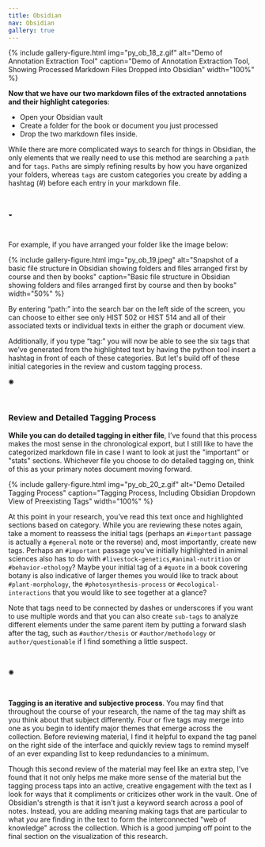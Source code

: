 ```yaml
---
title: Obsidian
nav: Obsidian
gallery: true
---
```


{% include gallery-figure.html img="py_ob_18_z.gif" alt="Demo of Annotation Extraction Tool" caption="Demo of Annotation Extraction Tool, Showing Processed Markdown Files Dropped into Obsidian" width="100%" %}

**Now that we have our two markdown files of the extracted annotations and their highlight categories**: 
- Open your Obsidian vault 
- Create a folder for the book or document you just processed 
- Drop the two markdown files inside. 

While there are more complicated ways to search for things in Obsidian, the only elements that we really need to use this method are searching a `path` and for `tags`. `Paths` are simply refining results by how you have organized your folders, whereas `tags` are custom categories you create by adding a hashtag (#) before each entry in your markdown file.

<br>
<div class="symbol-container">
    <p class="symbol">&#9682;</p>
</div>
<br>

For example, if you have arranged your folder like the image below:

{% include gallery-figure.html img="py_ob_19.jpeg" alt="Snapshot of a basic file structure in Obsidian showing folders and files arranged first by course and then by books" caption="Basic file structure in Obsidian showing folders and files arranged first by course and then by books" width="50%" %}

By entering “path:” into the search bar on the left side of the screen, you can choose to either see only HIST 502 or HIST 514 and all of their associated texts or individual texts in either the graph or document view. 

Additionally, if you type “tag:” you will now be able to see the six tags that we’ve generated from the highlighted text by having the python tool insert a hashtag in front of each of these categories. But let's build off of these initial categories in the review and custom tagging process.

<div class="symbol-container">
    <p class="symbol">&#10042;</p>
</div>
<br>

### Review and Detailed Tagging Process


**While you can do detailed tagging in either file**, I’ve found that this process makes the most sense in the chronological export, but I still like to have the categorized markdown file in case I want to look at just the "important" or "stats" sections. Whichever file you choose to do detailed tagging on, think of this as your primary notes document moving forward. 

{% include gallery-figure.html img="py_ob_20_z.gif" alt="Demo Detailed Tagging Process" caption="Tagging Process, Including Obsidian Dropdown View of Preexisting Tags" width="100%" %}

At this point in your research, you’ve read this text once and highlighted sections based on category. While you are reviewing these notes again, take a moment to reassess the initial tags (perhaps an `#important` passage is actually a `#general` note or the reverse) and, most importantly, create new tags. Perhaps an `#important` passage you've initially highlighted in animal sciences also has to do with `#livestock-genetics`,`#animal-nutrition` or `#behavior-ethology`? Maybe your initial tag of a `#quote` in a book covering botany is also indicative of larger themes you would like to track about `#plant-morphology`, the `#photosynthesis-process` or `#ecological-interactions` that you would like to see together at a glance? 

Note that tags need to be connected by dashes or underscores if you want to use multiple words and that you can also create `sub-tags` to analyze different elements under the same parent item by putting a forward slash after the tag, such as `#author/thesis` or `#author/methodology` or `author/questionable` if I find something a little suspect. 

<br>
<div class="symbol-container">
    <p class="symbol">&#10042;</p>
</div>
<br>

**Tagging is an iterative and subjective process**. You may find that throughout the course of your research, the name of the tag may shift as you think about that subject differently. Four or five tags may merge into one as you begin to identify major themes that emerge across the collection. Before reviewing material, I find it helpful to expand the tag panel on the right side of the interface and quickly review tags to remind myself of an ever expanding list to keep redundancies to a minimum. 

Though this second review of the material may feel like an extra step, I've found that it not only helps me make more sense of the material but the tagging process taps into an active, creative engagement with the text as I look for ways that it compliments or criticizes other work in the vault. One of Obsidian's strength is that it isn't just a keyword search across a pool of notes. Instead, you are adding meaning making tags that are particular to what _you_ are finding in the text to form the interconnected "web of knowledge" across the collection. Which is a good jumping off point to the final section on the visualization of this research.

<br>
